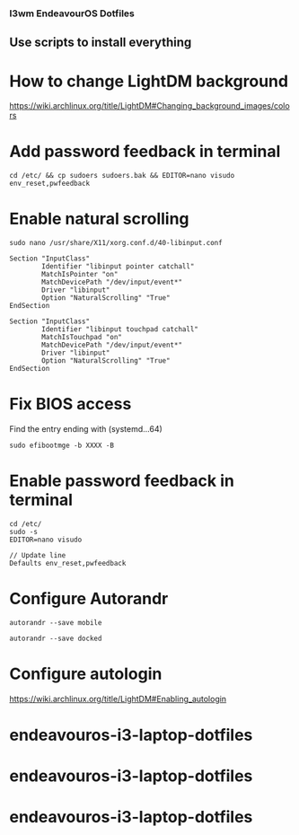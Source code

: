 ### I3wm EndeavourOS Dotfiles

## Use scripts to install everything

# How to change LightDM background
https://wiki.archlinux.org/title/LightDM#Changing_background_images/colors

# Add password feedback in terminal
```
cd /etc/ && cp sudoers sudoers.bak && EDITOR=nano visudo
env_reset,pwfeedback
```


# Enable natural scrolling

```
sudo nano /usr/share/X11/xorg.conf.d/40-libinput.conf

Section "InputClass"
        Identifier "libinput pointer catchall"
        MatchIsPointer "on"
        MatchDevicePath "/dev/input/event*"
        Driver "libinput"
        Option "NaturalScrolling" "True"
EndSection

Section "InputClass"
        Identifier "libinput touchpad catchall"
        MatchIsTouchpad "on"
        MatchDevicePath "/dev/input/event*"
        Driver "libinput"
        Option "NaturalScrolling" "True"
EndSection
```

# Fix BIOS access
Find the entry ending with (systemd...64)

```
sudo efibootmge -b XXXX -B
```

# Enable password feedback in terminal
```
cd /etc/ 
sudo -s
EDITOR=nano visudo

// Update line
Defaults env_reset,pwfeedback
```

# Configure Autorandr
```
autorandr --save mobile
```

```
autorandr --save docked
```

# Configure autologin
https://wiki.archlinux.org/title/LightDM#Enabling_autologin
# endeavouros-i3-laptop-dotfiles
# endeavouros-i3-laptop-dotfiles
# endeavouros-i3-laptop-dotfiles
